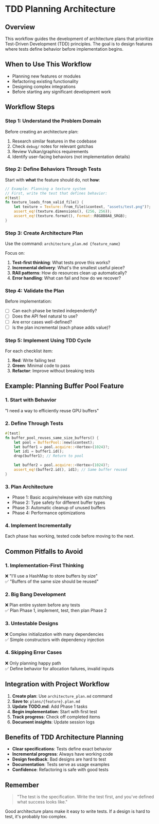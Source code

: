 # TDD Planning Architecture

## Overview
This workflow guides the development of architecture plans that prioritize Test-Driven Development (TDD) principles. The goal is to design features where tests define behavior before implementation begins.

## When to Use This Workflow
- Planning new features or modules
- Refactoring existing functionality
- Designing complex integrations
- Before starting any significant development work

## Workflow Steps

### Step 1: Understand the Problem Domain
Before creating an architecture plan:
1. Research similar features in the codebase
2. Check `debug/` notes for relevant gotchas
3. Review Vulkan/graphics requirements
4. Identify user-facing behaviors (not implementation details)

### Step 2: Define Behaviors Through Tests
Start with **what** the feature should do, not **how**:
```rust
// Example: Planning a texture system
// First, write the test that defines behavior:
#[test]
fn texture_loads_from_valid_file() {
    let texture = Texture::from_file(&context, "assets/test.png")?;
    assert_eq!(texture.dimensions(), (256, 256));
    assert_eq!(texture.format(), Format::R8G8B8A8_SRGB);
}
```

### Step 3: Create Architecture Plan
Use the command: `architecture_plan.md {feature_name}`

Focus on:
1. **Test-first thinking**: What tests prove this works?
2. **Incremental delivery**: What's the smallest useful piece?
3. **RAII patterns**: How do resources clean up automatically?
4. **Error handling**: What can fail and how do we recover?

### Step 4: Validate the Plan
Before implementation:
- [ ] Can each phase be tested independently?
- [ ] Does the API feel natural to use?
- [ ] Are error cases well-defined?
- [ ] Is the plan incremental (each phase adds value)?

### Step 5: Implement Using TDD Cycle
For each checklist item:
1. **Red**: Write failing test
2. **Green**: Minimal code to pass
3. **Refactor**: Improve without breaking tests

## Example: Planning Buffer Pool Feature

### 1. Start with Behavior
"I need a way to efficiently reuse GPU buffers"

### 2. Define Through Tests
```rust
#[test]
fn buffer_pool_reuses_same_size_buffers() {
    let pool = BufferPool::new(&context);
    let buffer1 = pool.acquire::<Vertex>(1024)?;
    let id1 = buffer1.id();
    drop(buffer1); // Return to pool
    
    let buffer2 = pool.acquire::<Vertex>(1024)?;
    assert_eq!(buffer2.id(), id1); // Same buffer reused
}
```

### 3. Plan Architecture
- Phase 1: Basic acquire/release with size matching
- Phase 2: Type safety for different buffer types  
- Phase 3: Automatic cleanup of unused buffers
- Phase 4: Performance optimizations

### 4. Implement Incrementally
Each phase has working, tested code before moving to the next.

## Common Pitfalls to Avoid

### 1. Implementation-First Thinking
❌ "I'll use a HashMap to store buffers by size"  
✅ "Buffers of the same size should be reused"

### 2. Big Bang Development
❌ Plan entire system before any tests  
✅ Plan Phase 1, implement, test, then plan Phase 2

### 3. Untestable Designs
❌ Complex initialization with many dependencies  
✅ Simple constructors with dependency injection

### 4. Skipping Error Cases
❌ Only planning happy path  
✅ Define behavior for allocation failures, invalid inputs

## Integration with Project Workflow

1. **Create plan**: Use `architecture_plan.md` command
2. **Save to**: `plans/{feature}.plan.md`
3. **Update TODO.md**: Add Phase 1 tasks
4. **Begin implementation**: Start with first test
5. **Track progress**: Check off completed items
6. **Document insights**: Update session logs

## Benefits of TDD Architecture Planning

- **Clear specifications**: Tests define exact behavior
- **Incremental progress**: Always have working code
- **Design feedback**: Bad designs are hard to test
- **Documentation**: Tests serve as usage examples
- **Confidence**: Refactoring is safe with good tests

## Remember

> "The test is the specification. Write the test first, and you've defined what success looks like."

Good architecture plans make it easy to write tests. If a design is hard to test, it's probably too complex.